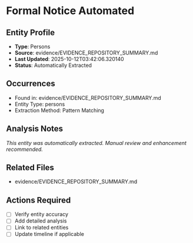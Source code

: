 # Formal Notice Automated

## Entity Profile
- **Type**: Persons
- **Source**: evidence/EVIDENCE_REPOSITORY_SUMMARY.md
- **Last Updated**: 2025-10-12T03:42:06.320140
- **Status**: Automatically Extracted

## Occurrences
- Found in: evidence/EVIDENCE_REPOSITORY_SUMMARY.md
- Entity Type: persons
- Extraction Method: Pattern Matching

## Analysis Notes
*This entity was automatically extracted. Manual review and enhancement recommended.*

## Related Files
- evidence/EVIDENCE_REPOSITORY_SUMMARY.md

## Actions Required
- [ ] Verify entity accuracy
- [ ] Add detailed analysis
- [ ] Link to related entities
- [ ] Update timeline if applicable
